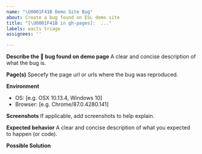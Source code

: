 ```yaml
---
name: "\U0001F41B Demo Site Bug"
about: Create a bug found on ESL demo site
title: "[\U0001F41B in gh-pages]:  ..."
labels: waits triage
assignees: ''

---
```


**Describe the 🐛 bug found on demo page**
A clear and concise description of what the bug is.

**Page(s)**
Specefy the page url or urls where the bug was reproduced.

**Environment**
- OS: [e.g. OSX 10.13.4, Windows 10]
- Browser: [e.g. Chrome/87.0.4280.141]

**Screenshots**
If applicable, add screenshots to help explain.

**Expected behavior**
A clear and concise description of what you expected to happen (or code).

**Possible Solution**
<!--- Only if you have suggestions on a fix for the bug -->

